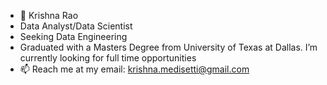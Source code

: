 - 👋 Krishna Rao
- Data Analyst/Data Scientist
- Seeking Data Engineering
-  Graduated with a Masters Degree from University of Texas at Dallas. I’m currently looking for full time opportunities 
- 📫 Reach me at my email: krishna.medisetti@gmail.com

<!---
krishna2k/krishna2k is a ✨ special ✨ repository because its `README.md` (this file) appears on your GitHub profile.
You can click the Preview link to take a look at your changes.
--->
